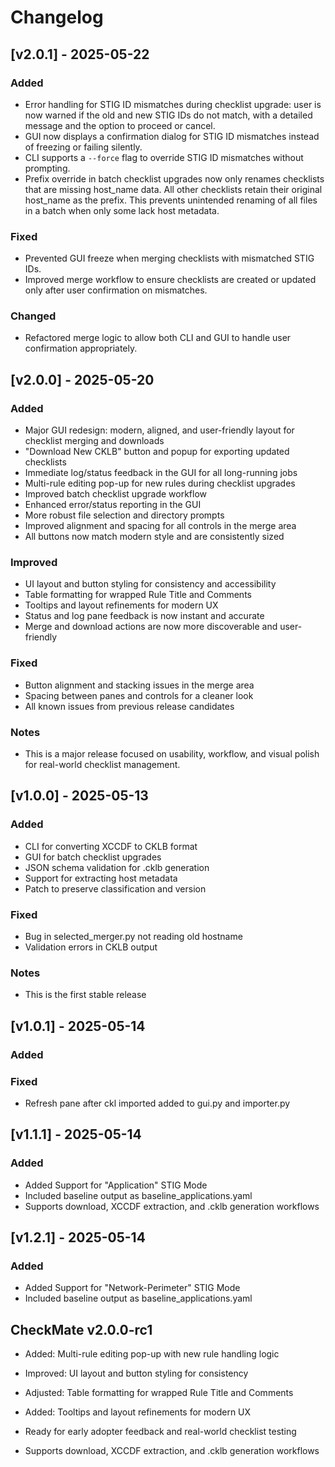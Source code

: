 # Changelog

## [v2.0.1] - 2025-05-22
### Added
- Error handling for STIG ID mismatches during checklist upgrade: user is now warned if the old and new STIG IDs do not match, with a detailed message and the option to proceed or cancel.
- GUI now displays a confirmation dialog for STIG ID mismatches instead of freezing or failing silently.
- CLI supports a `--force` flag to override STIG ID mismatches without prompting.
- Prefix override in batch checklist upgrades now only renames checklists that are missing host_name data. All other checklists retain their original host_name as the prefix. This prevents unintended renaming of all files in a batch when only some lack host metadata.

### Fixed
- Prevented GUI freeze when merging checklists with mismatched STIG IDs.
- Improved merge workflow to ensure checklists are created or updated only after user confirmation on mismatches.

### Changed
- Refactored merge logic to allow both CLI and GUI to handle user confirmation appropriately.

## [v2.0.0] - 2025-05-20
### Added
- Major GUI redesign: modern, aligned, and user-friendly layout for checklist merging and downloads
- "Download New CKLB" button and popup for exporting updated checklists
- Immediate log/status feedback in the GUI for all long-running jobs
- Multi-rule editing pop-up for new rules during checklist upgrades
- Improved batch checklist upgrade workflow
- Enhanced error/status reporting in the GUI
- More robust file selection and directory prompts
- Improved alignment and spacing for all controls in the merge area
- All buttons now match modern style and are consistently sized

### Improved
- UI layout and button styling for consistency and accessibility
- Table formatting for wrapped Rule Title and Comments
- Tooltips and layout refinements for modern UX
- Status and log pane feedback is now instant and accurate
- Merge and download actions are now more discoverable and user-friendly

### Fixed
- Button alignment and stacking issues in the merge area
- Spacing between panes and controls for a cleaner look
- All known issues from previous release candidates

### Notes
- This is a major release focused on usability, workflow, and visual polish for real-world checklist management.

## [v1.0.0] - 2025-05-13
### Added
- CLI for converting XCCDF to CKLB format
- GUI for batch checklist upgrades
- JSON schema validation for .cklb generation
- Support for extracting host metadata
- Patch to preserve classification and version

### Fixed
- Bug in selected_merger.py not reading old hostname
- Validation errors in CKLB output

### Notes
- This is the first stable release

## [v1.0.1] - 2025-05-14
### Added

### Fixed 
- Refresh pane after ckl imported added to gui.py and importer.py

## [v1.1.1] - 2025-05-14
### Added 
- Added Support for "Application" STIG Mode
- Included baseline output as baseline_applications.yaml
- Supports download, XCCDF extraction, and .cklb generation workflows

## [v1.2.1] - 2025-05-14
### Added 
- Added Support for "Network-Perimeter" STIG Mode
- Included baseline output as baseline_applications.yaml

## CheckMate v2.0.0-rc1
- Added: Multi-rule editing pop-up with new rule handling logic
- Improved: UI layout and button styling for consistency
- Adjusted: Table formatting for wrapped Rule Title and Comments
- Added: Tooltips and layout refinements for modern UX
- Ready for early adopter feedback and real-world checklist testing

- Supports download, XCCDF extraction, and .cklb generation workflows
